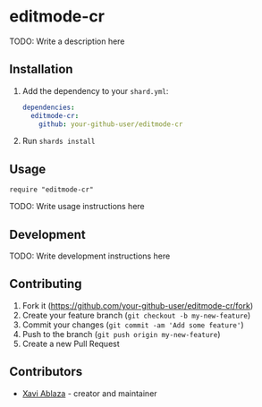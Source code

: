 # editmode-cr

TODO: Write a description here

## Installation

1. Add the dependency to your `shard.yml`:

   ```yaml
   dependencies:
     editmode-cr:
       github: your-github-user/editmode-cr
   ```

2. Run `shards install`

## Usage

```crystal
require "editmode-cr"
```

TODO: Write usage instructions here

## Development

TODO: Write development instructions here

## Contributing

1. Fork it (<https://github.com/your-github-user/editmode-cr/fork>)
2. Create your feature branch (`git checkout -b my-new-feature`)
3. Commit your changes (`git commit -am 'Add some feature'`)
4. Push to the branch (`git push origin my-new-feature`)
5. Create a new Pull Request

## Contributors

- [Xavi Ablaza](https://github.com/your-github-user) - creator and maintainer
